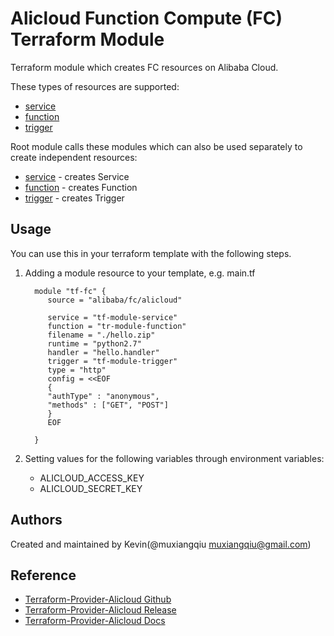 Alicloud Function Compute (FC) Terraform Module
=============================================

Terraform module which creates FC resources on Alibaba Cloud.

These types of resources are supported:

* [service](https://www.terraform.io/docs/providers/alicloud/r/fc_service.html)
* [function](https://www.terraform.io/docs/providers/alicloud/r/fc_function.html)
* [trigger](https://www.terraform.io/docs/providers/alicloud/r/fc_trigger.html)

Root module calls these modules which can also be used separately to create independent resources:

* [service](https://github.com/terraform-alicloud-modules/terraform-alicloud-fc/tree/master/modules/service) - creates Service
* [function](https://github.com/terraform-alicloud-modules/terraform-alicloud-fc/tree/master/modules/function) - creates Function
* [trigger](https://github.com/terraform-alicloud-modules/terraform-alicloud-fc/tree/master/modules/trigger) - creates Trigger

Usage
-----
You can use this in your terraform template with the following steps.

1. Adding a module resource to your template, e.g. main.tf


         module "tf-fc" {
            source = "alibaba/fc/alicloud"

            service = "tf-module-service"
            function = "tr-module-function"
            filename = "./hello.zip"
            runtime = "python2.7"
            handler = "hello.handler"
            trigger = "tf-module-trigger"
            type = "http"
            config = <<EOF
            {
            "authType" : "anonymous",
            "methods" : ["GET", "POST"]
            }
            EOF

         }

2. Setting values for the following variables through environment variables:

    - ALICLOUD_ACCESS_KEY
    - ALICLOUD_SECRET_KEY


Authors
-------
Created and maintained by Kevin(@muxiangqiu muxiangqiu@gmail.com)

Reference
---------
* [Terraform-Provider-Alicloud Github](https://github.com/terraform-providers/terraform-provider-alicloud)
* [Terraform-Provider-Alicloud Release](https://releases.hashicorp.com/terraform-provider-alicloud/)
* [Terraform-Provider-Alicloud Docs](https://www.terraform.io/docs/providers/alicloud/index.html)

